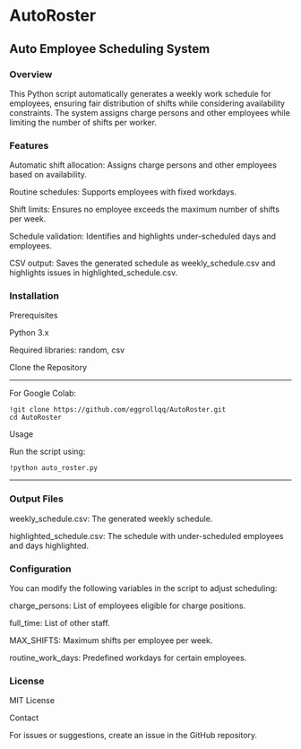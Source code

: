 # AutoRoster

## Auto Employee Scheduling System

### Overview

This Python script automatically generates a weekly work schedule for employees, ensuring fair distribution of shifts while considering availability constraints. The system assigns charge persons and other employees while limiting the number of shifts per worker.

### Features

Automatic shift allocation: Assigns charge persons and other employees based on availability.

Routine schedules: Supports employees with fixed workdays.

Shift limits: Ensures no employee exceeds the maximum number of shifts per week.

Schedule validation: Identifies and highlights under-scheduled days and employees.

CSV output: Saves the generated schedule as weekly_schedule.csv and highlights issues in highlighted_schedule.csv.

### Installation

Prerequisites

Python 3.x

Required libraries: random, csv

Clone the Repository

******************************************************

For Google Colab:
```
!git clone https://github.com/eggrollqq/AutoRoster.git
cd AutoRoster
```

Usage

Run the script using:
```
!python auto_roster.py
```

******************************************************

### Output Files

weekly_schedule.csv: The generated weekly schedule.

highlighted_schedule.csv: The schedule with under-scheduled employees and days highlighted.

### Configuration

You can modify the following variables in the script to adjust scheduling:

charge_persons: List of employees eligible for charge positions.

full_time: List of other staff.

MAX_SHIFTS: Maximum shifts per employee per week.

routine_work_days: Predefined workdays for certain employees.

### License

MIT License

Contact

For issues or suggestions, create an issue in the GitHub repository.

